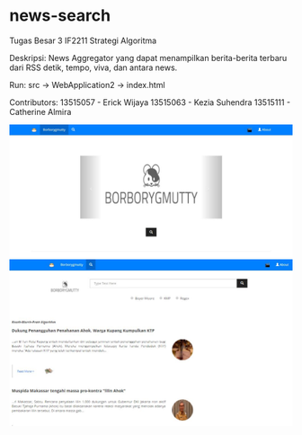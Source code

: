 # news-search
Tugas Besar 3 IF2211 Strategi Algoritma 

Deskripsi:
News Aggregator yang dapat menampilkan berita-berita terbaru dari RSS detik, tempo, viva, dan antara news.

Run:
src -> WebApplication2 -> index.html

Contributors:
13515057 - Erick Wijaya
13515063 - Kezia Suhendra
13515111 - Catherine Almira

![alt text](screenshot/sc1.jpg "Halaman Utama")
![alt text](screenshot/sc4.jpg "Halaman Pencarian")
